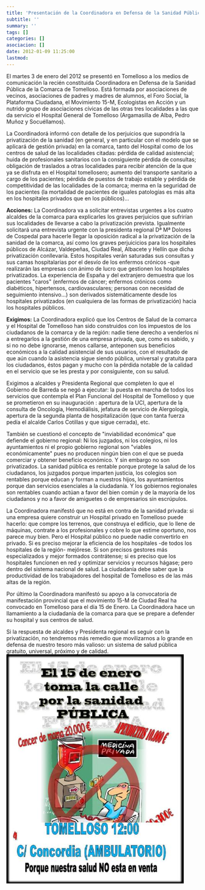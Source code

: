 ```yaml
---
title: 'Presentación de la Coordinadora en Defensa de la Sanidad Pública de la Comarca de Tomelloso'
subtitle: ''
summary: ''
tags: []
categories: []
asociacion: []
date: 2012-01-09 11:25:00
lastmod:
---
```


El martes 3 de enero del 2012 se presentó en Tomelloso a los medios de comunicación la recién constituida Coordinadora en Defensa de la Sanidad Pública de la Comarca de Tomelloso. Está formada por asociaciones de vecinos,  asociaciones de padres y madres de alumnos, el Foro Social,  la Plataforma Ciudadana, el Movimiento 15-M, Ecologistas en Acción y un nutrido grupo de asociaciones cívicas de las otras tres localidades a las que da servicio el Hospital General de Tomelloso (Argamasilla de Alba, Pedro Muñoz y Socuéllamos).
 
La Coordinadorá informó con detalle de los perjuicios que supondría la privatización de la sanidad (en general, y en particular con el modelo que se aplicará de gestión privada) en la comarca, tanto del Hospital como de los centros de salud de las localidades citadas: pérdida de calidad asistencial; huida de profesionales sanitarios con la consiguiente pérdida de consultas; obligación de traslados a otras localidades para recibir atención de la que ya se disfruta en el Hospital tomellosero; aumento del transporte sanitario a cargo de los pacientes; pérdida de puestos de trabajo estable y pérdida de competitividad de las localidades de la comarca; merma en la seguridad de los pacientes (la mortalidad de pacientes de iguales patologías es más alta en los hospitales privados que en los públicos)...
 
**Acciones:**
La Coordinadora va a solicitar entrevistas urgentes a los cuatro alcaldes de  la comarca para explicarles los graves perjuicios que sufrirían sus localidades de llevarse a cabo la privatización prevista. Igualmente solicitará una entrevista urgente con la presidenta regional Dª Mª Dolores de Cospedal para hacerle llegar la oposición radical a la privatización de la sanidad de la comarca, así como los graves perjuicicios para los hospitales públicos de Alcázar, Valdepeñas, Ciudad Real, Albacete y Hellín que dicha privatización conllevaría. Estos hospitales verán saturadas sus consultas y sus camas hospitalarias por el desvío de los enfermos crónicos -que realizarán las empresas con ánimo de lucro que gestionen los hospitales privatizados. La experiencia de España y del extranjero demuestra que los pacientes "caros" (enfermos de cáncer; enfermos crónicos como diabéticos, hipertensos, cardiovasculares; personas con necesidad de seguimiento intensivo...) son derivados sistemáticamente desde los hospitales privatizados (en cualquiera de las formas de privatización) hacia los hospitales públicos.
 
**Exigimos:**
La Coordinadora explicó que los Centros de Salud de la comarca y el Hospital de Tomelloso han sido construidos con los impuestos de los ciudadanos de la comarca y de la región: nadie tiene derecho a venderlos ni a entregarlos a la gestión de una empresa privada, que, como es sabido, y si no no debe ignorarse, menos callarse, anteponen sus beneficios económicos a la calidad asistencial de sus usuarios, con el resultado de que aún cuando la asistencia sigue siendo pública, universal y gratuita para los ciudadanos, éstos pagan y mucho con la pérdida notable de la calidad en el servicio que se les presta y por consiguiente, con su salud.  
 
Exigimos a alcaldes y Presidenta Regional que completen lo que el Gobierno de Barreda se negó a ejecutar: la puesta en marcha de todos los servicios que contempla el Plan Funcional del Hospital de Tomelloso y que se prometieron en su inauguración : apertura de la UCI, apertura de la consulta de Oncología, Hemodiálisis, jefatura de servicio de Alergología, apertura de la segunda planta de hospitalización (que con tanta fuerza pedía el alcalde Carlos Cotillas y que sigue cerrada), etc.
 
También se cuestionó el concepto de "inviabilidad económica" que defiende el gobierno regional: Ni los juzgados, ni los colegios, ni los ayuntamientos ni el propio gobierno regional son "viables económicamente" pues no producen ningún bien con el que se pueda comerciar y obtener beneficio económico. Y sin embargo no son privatizados. La sanidad pública es rentable porque protege la salud de los ciudadanos, los juzgados porque imparten justicia, los colegios son rentables porque educan y forman a nuestros hijos,  los ayuntamientos porque dan servicios esenciales a la ciudadanía. Y los gobiernos regionales son rentables cuando actúan a favor del bien común y de la mayoría de los ciudadanos y no a favor de amiguetes o de empresarios sin escrúpulos. 
 
La Coordinadora manifestó que no está en contra de la sanidad privada: si una empresa quiere construir un Hospital privado en Tomelloso puede hacerlo: que compre los terrenos, que construya el edificio, que lo llene de máquinas, contrate a los profesionales y cobre lo que estime oportuno, nos parece muy bien. Pero el Hospital público no puede nadie convertirlo en privado.
Si es preciso mejorar la eficiencia de los hospitales -de todos los hospitales de la región- mejórese. Si son precisos gestores más especializados y mejor formados contrátense; si es preciso que los hospitales funcionen en red y optimizar servicios y recursos hágase; pero dentro del sistema nacional de salud. La ciudadanía debe saber que la productividad de los trabajadores del hospital de Tomelloso es de las más altas de la región.  
 
Por último la Coordinadora manifestó su apoyo a la convocatoria de manifestación provincial que el movimiento 15-M de Ciudad Real ha convocado en Tomelloso para el día 15 de Enero. La Coordinadora hace un llamamiento a la ciudadanía de la comarca para que se prepare a defender su hospital y sus centros de salud.

Si la respuesta de alcaldes y Presidenta regional es seguir con la privatización, no tendremos más remedio que movilizarnos a lo grande en defensa de nuestro tesoro más valioso: un sistema de salud pública gratuito, universal, próximo y de calidad.
<img src="img/cartel_15_enero_por_la_sanidad_publica.jpg#cente" alt="" width="465">



 